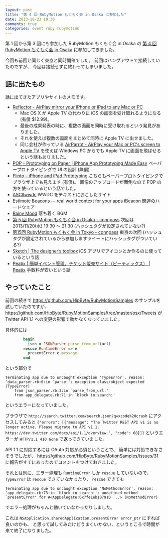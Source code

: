 ```yaml
---
layout: post
title: "第 4 回 RubyMotion もくもく会 in Osaka に参加した"
date: 2013-10-23 19:30
comments: true
categories: event ruby rubymotion
---
```

第 1 回から第 3 回にも参加した RubyMotion もくもく会 in Osaka の
[第 4 回 RubyMotion もくもく会 in Osaka](http://connpass.com/event/3557/)
に参加してきました。

今回も前回と同じく東京と同時開催でした。
前回はハングアウトで接続していたのですが、
今回は接続せずに終わってしまいました。

<!--more-->

## 話に出たもの

話に出てきたアプリやサイトのメモです。

* [Reflector - AirPlay mirror your iPhone or iPad to any Mac or PC](http://www.airsquirrels.com/reflectorc/)
  * Mac OS X が Apple TV の代わりに iOS の画面を受け取れるようになる (有償 $12.99)。
  * 最後の成果発表の時に、複数の画面を同時に受け取れるという発見がありました。
  * それを使えば複数の画面をまとめて同時に Apple TV に出せました。
  * 同じ会社が作っている
    [AirParrot - AirPlay your Mac or PC's screen to Apple TV](http://www.airsquirrels.com/airparrot/)
    を使えば Windows PC からでも Apple TV に画面を飛ばせるという話もありました。
* [POP - Prototyping on Paper | iPhone App Prototyping Made Easy](https://popapp.in/)
  ペーパープロトタイピングで UI の設計 (無償)
* [Flinto – iPhone and iPad Prototyping](https://www.flinto.com/)
  こちらもペーパープロトタイピングでブラウザ上でも見えます (有償)。
  画像のアップロードが面倒なので POP の方を使っているという話でした。
* [ASCIIwwdc](http://asciiwwdc.com/)
  WWDC をテキストにおこしたサイト
* [Estimote Beacons — real world context for your apps](http://estimote.com/)
  iBeacon 関連のハードウェア
* [Rainy Mood](http://www.rainymood.com/)
  落ち着く BGM
* [第 5 回 RubyMotion もくもく会 in Osaka - connpass](http://connpass.com/event/3871/)
  次回は 2013/11/20(水) 19:30 〜 21:30
  (ハッシュタグが設定されていない?)
* [第15回 RubyMotion もくもく会 in Tokyo - connpass](http://connpass.com/event/3870/)
  東京の次回
  (ハッシュタグが設定されているから参加しますツイートにハッシュタグがついている?)
* [Sketch | The designer’s toolbox](http://www.bohemiancoding.com/sketch/)
  iOS アプリでアイコンとか作るのに使っているという話
* [Peatix | 簡単イベント管理、チケット販売サイト（ピーティックス） | Peatix](http://peatix.com/)
  手数料が安いという話

## やっていたこと

前回の続きで
https://github.com/HipByte/RubyMotionSamples
のサンプルを試していたのですが、
https://github.com/HipByte/RubyMotionSamples/tree/master/osx/Tweets
が Twitter API 1.1 への変更の影響で動かなくなっていました。

具体的には

```ruby
        begin
          json = JSONParser.parse_from_url(url)
        rescue RuntimeError => e
          presentError e.message
        end
```

という部分で

```
Terminating app due to uncaught exception 'TypeError', reason: 'data_parser.rb:6:in `parse:': exception class/object expected (TypeError)
	from json_parser.rb:3:in `parse_from_url:'
	from app_delegate.rb:71:in `block in search:'
```

というエラーになっていました。

ブラウザで
`http://search.twitter.com/search.json?q=xcode%20crash`
にアクセスしてみると
`{"errors": [{"message": "The Twitter REST API v1 is no longer active. Please migrate to API v1.1. https://dev.twitter.com/docs/api/1.1/overview.", "code": 68}]}`
というエラーが
`HTTP/1.1 410 Gone`
で返ってきていました。

API 1.1 に対応するには OAuth 対応が必須ということで、
簡単には対処できなさそうでしたが、
https://github.com/HipByte/RubyMotionSamples/issues/31
に報告がすでにあったのでコメントをつけておきました。

それとは別に、エラー処理も `RuntimeError` しか `rescue` していないので、
`TypeError` は `rescue` できていなかったり、
`rescue` できても

```
Terminating app due to uncaught exception 'NoMethodError', reason: 'app_delegate.rb:73:in `block in search:': undefined method `presentError' for #<AppDelegate:0x7fe1eb107910 ...> (NoMethodError)
```

でエラー処理がちゃんと動いていなかったりしました。

これは `NSApplication.sharedApplication.presentError error_ptr` にすれば良いのかも、
と思って試してみたけどうまくいかない、というところで時間が来て終了になりました。
